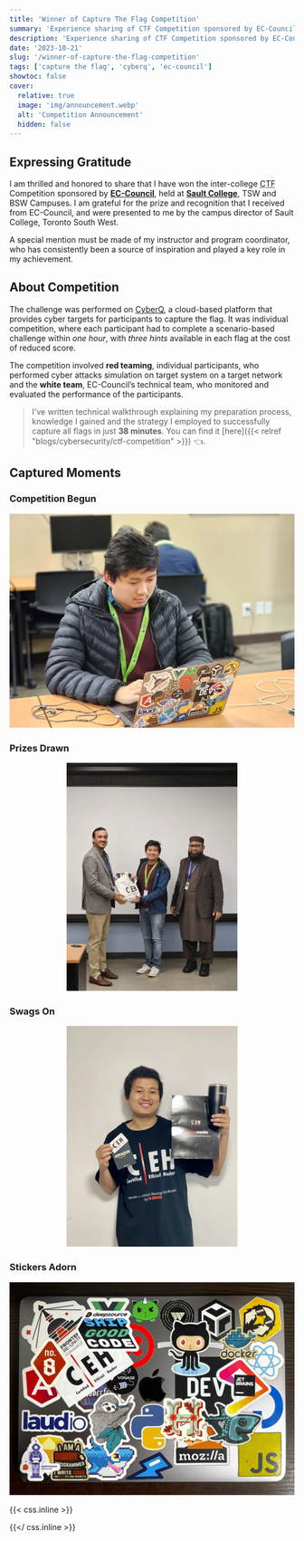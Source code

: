 ```yaml
---
title: 'Winner of Capture The Flag Competition'
summary: 'Experience sharing of CTF Competition sponsored by EC-Council'
description: 'Experience sharing of CTF Competition sponsored by EC-Council'
date: '2023-10-21'
slug: '/winner-of-capture-the-flag-competition'
tags: ['capture the flag', 'cyberq', 'ec-council']
showtoc: false
cover:
  relative: true
  image: 'img/announcement.webp'
  alt: 'Competition Announcement'
  hidden: false
---
```


## Expressing Gratitude

I am thrilled and honored to share that I have won the inter-college <abbr title="Capture The Flag">CTF</abbr> Competition sponsored by [**EC-Council**](https://www.eccouncil.org/), held at [**Sault College**](https://www.saultcollege.ca/), TSW and BSW Campuses. I am grateful for the prize and recognition that I received from EC-Council, and were presented to me by the campus director of Sault College, Toronto South West.

A special mention must be made of my instructor and program coordinator, who has consistently been a source of inspiration and played a key role in my achievement.

## About Competition

The challenge was performed on [CyberQ](https://www.cyberq.io/), a cloud-based platform that provides cyber targets for participants to capture the flag. It was individual competition, where each participant had to complete a scenario-based challenge within _one hour_, with _three hints_ available in each flag at the cost of reduced score.

The competition involved **red teaming**, individual participants, who performed cyber attacks simulation on target system on a target network and the **white team**, EC-Council’s technical team, who monitored and evaluated the performance of the participants.

> I've written technical walkthrough explaining my preparation process, knowledge I gained and the strategy I employed to successfully capture all flags in just **38 minutes**. You can find it [here]({{< relref "blogs/cybersecurity/ctf-competition" >}}) 👈.

## Captured Moments

### Competition Begun

![Competition Begun - Sagar Chamling Rai](img/in-progress.webp)

### Prizes Drawn

<div class="center">

![Prizes Drawn - Sagar Chamling Rai](img/with-prize.webp)

</div>

### Swags On

<div class="center">

![Swags On - Sagar Chamling Rai](img/with-swags.webp)

</div>

### Stickers Adorn

![Stickers Adorn - Sagar Chamling Rai](img/sticker-adorn.webp)

{{< css.inline >}}

<style>
  .center {
    display: block;
    width: 60%;
    margin: auto;
  }
</style>

{{</ css.inline >}}

